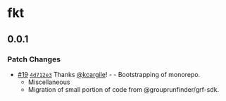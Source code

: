 # fkt

## 0.0.1

### Patch Changes

- [#19](https://github.com/openendurance/fkt/pull/19) [`4d712e3`](https://github.com/openendurance/fkt/commit/4d712e3ed1d1636421a2df1a107865090742876c) Thanks [@kcargile](https://github.com/kcargile)! - - Bootstrapping of monorepo.
  - Miscellaneous
  - Migration of small portion of code from @grouprunfinder/grf-sdk.
